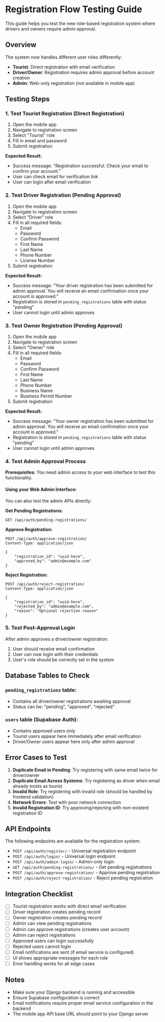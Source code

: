 # Registration Flow Testing Guide

This guide helps you test the new role-based registration system where drivers and owners require admin approval.

## Overview

The system now handles different user roles differently:
- **Tourist**: Direct registration with email verification
- **Driver/Owner**: Registration requires admin approval before account creation
- **Admin**: Web-only registration (not available in mobile app)

## Testing Steps

### 1. Test Tourist Registration (Direct Registration)

1. Open the mobile app
2. Navigate to registration screen
3. Select "Tourist" role
4. Fill in email and password
5. Submit registration

**Expected Result:**
- Success message: "Registration successful. Check your email to confirm your account."
- User can check email for verification link
- User can login after email verification

### 2. Test Driver Registration (Pending Approval)

1. Open the mobile app
2. Navigate to registration screen
3. Select "Driver" role
4. Fill in all required fields:
   - Email
   - Password
   - Confirm Password
   - First Name
   - Last Name
   - Phone Number
   - License Number
5. Submit registration

**Expected Result:**
- Success message: "Your driver registration has been submitted for admin approval. You will receive an email confirmation once your account is approved."
- Registration is stored in `pending_registrations` table with status "pending"
- User cannot login until admin approves

### 3. Test Owner Registration (Pending Approval)

1. Open the mobile app
2. Navigate to registration screen
3. Select "Owner" role
4. Fill in all required fields:
   - Email
   - Password
   - Confirm Password
   - First Name
   - Last Name
   - Phone Number
   - Business Name
   - Business Permit Number
5. Submit registration

**Expected Result:**
- Success message: "Your owner registration has been submitted for admin approval. You will receive an email confirmation once your account is approved."
- Registration is stored in `pending_registrations` table with status "pending"
- User cannot login until admin approves

### 4. Test Admin Approval Process

**Prerequisites:** You need admin access to your web interface to test this functionality.

#### Using your Web Admin Interface:

You can also test the admin APIs directly:

**Get Pending Registrations:**
```
GET /api/auth/pending-registrations/
```

**Approve Registration:**
```
POST /api/auth/approve-registration/
Content-Type: application/json

{
    "registration_id": "uuid-here",
    "approved_by": "admin@example.com"
}
```

**Reject Registration:**
```
POST /api/auth/reject-registration/
Content-Type: application/json

{
    "registration_id": "uuid-here",
    "rejected_by": "admin@example.com",
    "reason": "Optional rejection reason"
}
```

### 5. Test Post-Approval Login

After admin approves a driver/owner registration:

1. User should receive email confirmation
2. User can now login with their credentials
3. User's role should be correctly set in the system

## Database Tables to Check

### `pending_registrations` table:
- Contains all driver/owner registrations awaiting approval
- Status can be: "pending", "approved", "rejected"

### `users` table (Supabase Auth):
- Contains approved users only
- Tourist users appear here immediately after email verification
- Driver/Owner users appear here only after admin approval

## Error Cases to Test

1. **Duplicate Email in Pending**: Try registering with same email twice for driver/owner
2. **Duplicate Email Across Systems**: Try registering as driver when email already exists as tourist
3. **Invalid Role**: Try registering with invalid role (should be handled by frontend validation)
4. **Network Errors**: Test with poor network connection
5. **Invalid Registration ID**: Try approving/rejecting with non-existent registration ID

## API Endpoints

The following endpoints are available for the registration system:

- `POST /api/auth/register/` - Universal registration endpoint
- `POST /api/auth/login/` - Universal login endpoint
- `POST /api/auth/admin-login/` - Admin-only login
- `GET /api/auth/pending-registrations/` - Get pending registrations
- `POST /api/auth/approve-registration/` - Approve pending registration
- `POST /api/auth/reject-registration/` - Reject pending registration

## Integration Checklist

- [ ] Tourist registration works with direct email verification
- [ ] Driver registration creates pending record
- [ ] Owner registration creates pending record
- [ ] Admin can view pending registrations
- [ ] Admin can approve registrations (creates user account)
- [ ] Admin can reject registrations
- [ ] Approved users can login successfully
- [ ] Rejected users cannot login
- [ ] Email notifications are sent (if email service is configured)
- [ ] UI shows appropriate messages for each role
- [ ] Error handling works for all edge cases

## Notes

- Make sure your Django backend is running and accessible
- Ensure Supabase configuration is correct
- Email notifications require proper email service configuration in the backend
- The mobile app API base URL should point to your Django server
